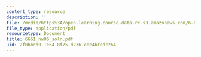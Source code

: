 ```yaml
---
content_type: resource
description: ''
file: /media/https%3A/open-learning-course-data-rc.s3.amazonaws.com/6-661-receivers-antennas-and-signals-spring-2003/2f0bbdd01e548f75d236cee4bfddc264_6661_hw06_soln.pdf
file_type: application/pdf
resourcetype: Document
title: 6661_hw06_soln.pdf
uid: 2f0bbdd0-1e54-8f75-d236-cee4bfddc264
---
```

